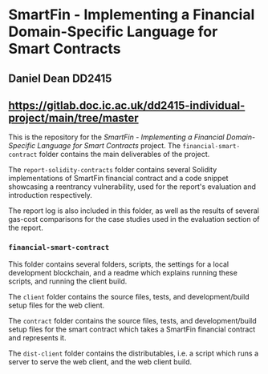# SmartFin - Implementing a Financial Domain-Specific Language for Smart Contracts

## Daniel Dean DD2415
## https://gitlab.doc.ic.ac.uk/dd2415-individual-project/main/tree/master

This is the repository for the *SmartFin - Implementing a Financial Domain-Specific Language for Smart Contracts* project. The `financial-smart-contract` folder contains the main deliverables of the project.

The `report-solidity-contracts` folder contains several Solidity implementations of SmartFin financial contract and a code snippet showcasing a reentrancy vulnerability, used for the report's evaluation and introduction respectively.

The report log is also included in this folder, as well as the results of several gas-cost comparisons for the case studies used in the evaluation section of the report.

### `financial-smart-contract`

This folder contains several folders, scripts, the settings for a local development blockchain, and a readme which explains running these scripts, and running the client build.

The `client` folder contains the source files, tests, and development/build setup files for the web client.

The `contract` folder contains the source files, tests, and development/build setup files for the smart contract which takes a SmartFin financial contract and represents it.

The `dist-client` folder contains the distributables, i.e. a script which runs a server to serve the web client, and the web client build.